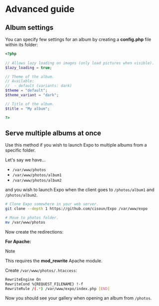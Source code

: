 # Advanced guide

## Album settings

You can specify few settings for an album by creating a **config.php** file within its folder:

```php
<?php
  
// Allows lazy loading on images (only load pictures when visible).
$lazy_loading = true;

// Theme of the album.
// Available:
//  - default (variants: dark)
$theme = "default";
$theme_variant = "dark";

// Title of the album.
$title = "My album";

?>
```

## Serve multiple albums at once

Use this method if you wish to launch Expo to multiple albums from a specific folder.

Let's say we have...

- `/var/www/photos`
- `/var/www/photos/album1`
- `/var/www/photos/album2`

and you wish to launch Expo when the client goes to `/photos/album1` and `/photos/album2`.

```sh
# Clone Expo somewhere in your web server.
git clone --depth 1 https://github.com/cisoun/Expo /var/www/expo

# Move to photos folder.
mv /var/www/photos
```

Now create the redirections:

**For Apache:**

> [!NOTE]
> This requires the **mod_rewrite** Apache module.

Create `/var/www/photos/.htaccess`:

```sh
RewriteEngine On
RewriteCond %{REQUEST_FILENAME} !-f
RewriteRule /(.*) /var/www/expo/index.php [END]
```

Now you should see your gallery when opening an album from  `/photos`.
